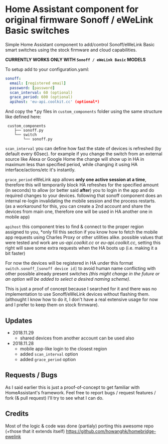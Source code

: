 # Home Assistant component for original firmware Sonoff / eWeLink Basic switches
Simple Home Assistant component to add/control Sonoff/eWeLink Basic smart switches using the stock firmware and cloud capabilities.

**CURRENTLY WORKS ONLY WITH `Sonoff / eWeLink Basic` MODELS**

To setup add to your configuration.yaml:
```yaml
sonoff:
  email: [registered email]
  password: [password]
  scan_interval: 60 (optional)
  grace_period: 600 (optional)
  apihost: 'eu-api.coolkit.cc' (optional*)
```
And copy the *.py files in `custom_components` folder using the same structure like defined here:
```
 custom_components
    ├── sonoff.py
    └── switch
        └── sonoff.py
```

`scan_interval` you can define how fast the state of devices is refreshed (by default every 60sec).  for example if you change the switch from an external source like Alexa or Google Home  the change will show up in HA in maximum less than specified period, while changing it using HA interface/actions/etc it's instantly.

`grace_period` eWeLink app allows **only one active session at a time**, therefore this will temporarily block HA refreshes for the specified amount (in seconds) to allow (or better said **after**) you to login in the app and do required changes to your devices. following that sonoff component does an internal re-login invalidating the mobile session and the process restarts. (as a workaround for this, you can create a 2nd account and share the devices from main one, therefore one will be used in HA another one in mobile app)

`apihost` this component tries to find & connect to the proper region assigned to you, *only fill this section if you know how to fetch the mobile app requests using Charles Proxy or other utilities alike. possible values that were tested and work are _us-api.coolkit.cc_ or _eu-api.coolkit.cc_, setting this right will save some extra requests when the HA boots up (i.e. making it a bit faster)

For now the devices will be registered in HA under this format `switch.sonoff_[sonoff device id]` to avoid human name conflicting with other possible already present switches *(this might change in the future or an option will be added to select a desired naming scheme)*.

This is just a proof of concept because I searched for it and there was no implementation to use Sonoff/eWeLink devices without flashing them. (althought I know how to do it, I don't have a real extensive usage for now and I prefer to keep them on stock firmware).

## Updates
- 2018.11.29 
  - shared devices from another account can be used also
- 2018.11.28 
  - mobile app-like login to the closest region 
  - added `scan_interval` option
  - added `grace_period` option

## Requests / Bugs
As I said earlier this is just a proof-of-concept to get familiar with HomeAssistant's framework. Feel free to report bugs / request features / fork (& pull request) I'll try to see what I can do.

## Credits 
Most of the logic & code was done (partialy) porting this awesome repo (+those that it extends itself) https://github.com/howanghk/homebridge-ewelink
